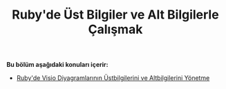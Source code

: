 ﻿---
title: Ruby'de Üst Bilgiler ve Alt Bilgilerle Çalışmak
type: docs
weight: 90
url: /tr/java/working-with-headers-and-footers-in-ruby/
---
**Bu bölüm aşağıdaki konuları içerir:**

- [Ruby'de Visio Diyagramlarının Üstbilgilerini ve Altbilgilerini Yönetme](/diagram/tr/java/manage-headers-and-footers-of-the-visio-diagrams-in-ruby/)
